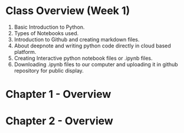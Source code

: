 # Class Overview (Week 1)
1. Basic Introduction to Python.
2. Types of Notebooks used.
3. Introduction to Github and creating markdown files.
4. About deepnote and writing python code directly in cloud based platform.
5. Creating Interactive python notebook files or .ipynb files.
6. Downloading .ipynb files to our computer and uploading it in github repository for public display.

# Chapter 1 - Overview





# Chapter 2 - Overview
